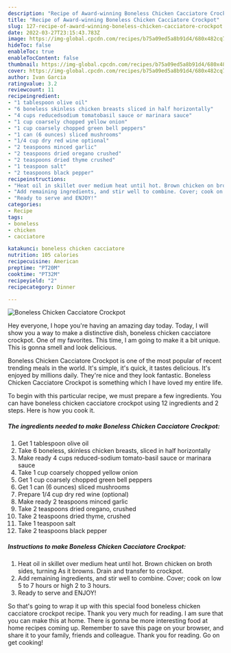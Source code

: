 ```yaml
---
description: "Recipe of Award-winning Boneless Chicken Cacciatore Crockpot"
title: "Recipe of Award-winning Boneless Chicken Cacciatore Crockpot"
slug: 127-recipe-of-award-winning-boneless-chicken-cacciatore-crockpot
date: 2022-03-27T23:15:43.783Z
image: https://img-global.cpcdn.com/recipes/b75a09ed5a8b91d4/680x482cq70/boneless-chicken-cacciatore-crockpot-recipe-main-photo.jpg
hideToc: false
enableToc: true
enableTocContent: false
thumbnail: https://img-global.cpcdn.com/recipes/b75a09ed5a8b91d4/680x482cq70/boneless-chicken-cacciatore-crockpot-recipe-main-photo.jpg
cover: https://img-global.cpcdn.com/recipes/b75a09ed5a8b91d4/680x482cq70/boneless-chicken-cacciatore-crockpot-recipe-main-photo.jpg
author: Ivan Garcia
ratingvalue: 3.2
reviewcount: 11
recipeingredient:
- "1 tablespoon olive oil"
- "6 boneless skinless chicken breasts sliced in half horizontally"
- "4 cups reducedsodium tomatobasil sauce or marinara sauce"
- "1 cup coarsely chopped yellow onion"
- "1 cup coarsely chopped green bell peppers"
- "1 can (6 ounces) sliced mushrooms"
- "1/4 cup dry red wine optional"
- "2 teaspoons minced garlic"
- "2 teaspoons dried oregano crushed"
- "2 teaspoons dried thyme crushed"
- "1 teaspoon salt"
- "2 teaspoons black pepper"
recipeinstructions:
- "Heat oil in skillet over medium heat until hot. Brown chicken on broth sides, turning As it browns. Drain and transfer to crockpot."
- "Add remaining ingredients, and stir well to combine. Cover; cook on low 5 to 7 hours or high 2 to 3 hours."
- "Ready to serve and ENJOY!"
categories:
- Recipe
tags:
- boneless
- chicken
- cacciatore

katakunci: boneless chicken cacciatore 
nutrition: 105 calories
recipecuisine: American
preptime: "PT20M"
cooktime: "PT32M"
recipeyield: "2"
recipecategory: Dinner

---
```



![Boneless Chicken Cacciatore Crockpot](https://img-global.cpcdn.com/recipes/b75a09ed5a8b91d4/680x482cq70/boneless-chicken-cacciatore-crockpot-recipe-main-photo.jpg)

Hey everyone, I hope you're having an amazing day today. Today, I will show you a way to make a distinctive dish, boneless chicken cacciatore crockpot. One of my favorites. This time, I am going to make it a bit unique. This is gonna smell and look delicious.

Boneless Chicken Cacciatore Crockpot is one of the most popular of recent trending meals in the world. It's simple, it's quick, it tastes delicious. It's enjoyed by millions daily. They're nice and they look fantastic. Boneless Chicken Cacciatore Crockpot is something which I have loved my entire life.




To begin with this particular recipe, we must prepare a few ingredients. You can have boneless chicken cacciatore crockpot using 12 ingredients and 2 steps. Here is how you cook it.

<!--inarticleads1-->

##### The ingredients needed to make Boneless Chicken Cacciatore Crockpot:

1. Get 1 tablespoon olive oil
1. Take 6 boneless, skinless chicken breasts, sliced in half horizontally
1. Make ready 4 cups reduced-sodium tomato-basil sauce or marinara sauce
1. Take 1 cup coarsely chopped yellow onion
1. Get 1 cup coarsely chopped green bell peppers
1. Get 1 can (6 ounces) sliced mushrooms
1. Prepare 1/4 cup dry red wine (optional)
1. Make ready 2 teaspoons minced garlic
1. Take 2 teaspoons dried oregano, crushed
1. Take 2 teaspoons dried thyme, crushed
1. Take 1 teaspoon salt
1. Take 2 teaspoons black pepper




<!--inarticleads2-->

##### Instructions to make Boneless Chicken Cacciatore Crockpot:

1. Heat oil in skillet over medium heat until hot. Brown chicken on broth sides, turning As it browns. Drain and transfer to crockpot.
1. Add remaining ingredients, and stir well to combine. Cover; cook on low 5 to 7 hours or high 2 to 3 hours.
1. Ready to serve and ENJOY!



So that's going to wrap it up with this special food boneless chicken cacciatore crockpot recipe. Thank you very much for reading. I am sure that you can make this at home. There is gonna be more interesting food at home recipes coming up. Remember to save this page on your browser, and share it to your family, friends and colleague. Thank you for reading. Go on get cooking!
